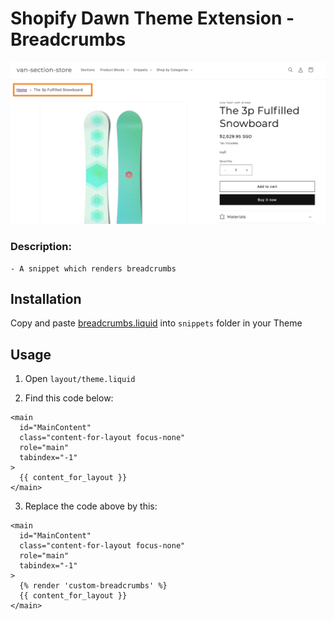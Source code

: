 # Shopify Dawn Theme Extension - Breadcrumbs

![Breadcrumbs](./assets/breadcrumbs.png)

### Description:

    - A snippet which renders breadcrumbs

## Installation

Copy and paste [breadcrumbs.liquid](./snippets/breadcrumbs.liquid/) into `snippets` folder in your Theme

## Usage

1. Open `layout/theme.liquid`

2. Find this code below:

```liquid
<main
  id="MainContent"
  class="content-for-layout focus-none"
  role="main"
  tabindex="-1"
>
  {{ content_for_layout }}
</main>
```

3. Replace the code above by this:

```liquid
<main
  id="MainContent"
  class="content-for-layout focus-none"
  role="main"
  tabindex="-1"
>
  {% render 'custom-breadcrumbs' %}
  {{ content_for_layout }}
</main>
```
